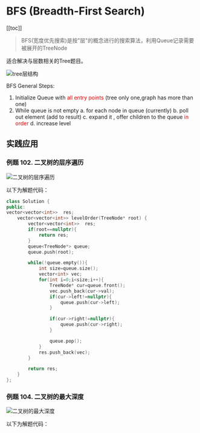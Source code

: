 # BFS (Breadth-First Search)

[[toc]]

> BFS(宽度优先搜索)是按"层"的概念进行的搜索算法，利用Queue记录需要被展开的TreeNode

适合解决与层数相关的Tree题目。

 ![tree层结构](/_images/interview/code/question-routine/BFS/tree层结构.png)

BFS General Steps:
1. Initialize Queue with <font color='red'>all entry points</font> (tree only one,graph has more than one)
2. While queue is not empty
   a. for each node in queue (currently)
   b. poll out element (add to result)
   c. expand it , offer children to the queue <font color='red'>in order</font>
   d. increase level

## 实践应用

### 例题 102. 二叉树的层序遍历

 ![二叉树的层序遍历](/_images/interview/code/question-routine/BFS/二叉树的层序遍历.png)

以下为解题代码：

```c++
class Solution {
public:
vector<vector<int>>  res;
    vector<vector<int>> levelOrder(TreeNode* root) {
        vector<vector<int>>  res;
        if(root==nullptr){
            return res;
        }
        queue<TreeNode*> queue;
        queue.push(root);

        while(!queue.empty()){
            int size=queue.size();
            vector<int> vec;
            for(int i=0;i<size;i++){
                TreeNode* cur=queue.front();
                vec.push_back(cur->val);
                if(cur->left!=nullptr){
                    queue.push(cur->left);
                }

                if(cur->right!=nullptr){
                    queue.push(cur->right);
                }

                queue.pop();
            }
            res.push_back(vec);
        }

        return res;
    }
};
```


### 例题 104. 二叉树的最大深度

  ![二叉树的最大深度](/_images/interview/code/question-routine/BFS/二叉树的最大深度.png)

以下为解题代码：
```

```


